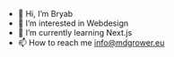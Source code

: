 - 👋 Hi, I’m Bryab
- 👀 I’m interested in Webdesign
- 🌱 I’m currently learning Next.js
- 📫 How to reach me info@mdgrower.eu

